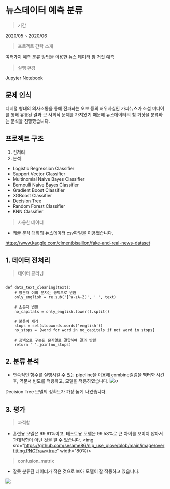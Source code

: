 # 뉴스데이터 예측 분류

> 기간

2020/05 ~ 2020/06

> 프로젝트 간략 소개

여러가지 예측 분류 방법을 이용한 뉴스 데이터 참 거짓 예측

> 실행 환경

Jupyter Notebook

## 문제 인식
디지털 형태의 의사소통을 통해 전파되는 오보 등의 허위사실인 가짜뉴스가 소셜 미디어를 통해 유통된 결과 큰 사회적 문제를 가져왔기 때문에
뉴스데이터의 참 거짓을 분류하는 분석을 진행했습니다.

## 프로젝트 구조
1. 전처리
2. 분석
- Logistic Regression Classifier
- Support Vector Classifier
- Multinomial Naive Bayes Classifier
- Bernoulli Naive Bayes Classifier
- Gradient Boost Classifier
- XGBoost Classifier
- Decision Tree
- Random Forest Classifier
- KNN Classifier

> 사용한 데이터
- 캐글 분석 대회의 뉴스데이터 csv파일을 이용했습니다.

https://www.kaggle.com/clmentbisaillon/fake-and-real-news-dataset

## 1. 데이터 전처리
> 데이터 클리닝
<pre><code>
def data_text_cleaning(text):
    # 영문자 이외 문자는 공백으로 변환
    only_english = re.sub('[^a-zA-Z]', ' ', text)
 
    # 소문자 변환
    no_capitals = only_english.lower().split()
 
    # 불용어 제거
    stops = set(stopwords.words('english'))
    no_stops = [word for word in no_capitals if not word in stops]
 
    # 공백으로 구분된 문자열로 결합하여 결과 반환
    return ' '.join(no_stops)
</code></pre>

## 2. 분류 분석
- 연속적인 함수를 실행시킬 수 있는 pipeline을 이용해 combine컬럼을 벡터화 시킨후, 역문서 빈도를 적용하고, 모델을 적용하였습니다.
<img src="https://github.com/sesame86/nlp_use_glove/blob/main/image/model_score.PNG?raw=true"/>ㅇ

Decision Tree 모델의 정확도가 가장 높게 나왔습니다.

## 3. 평가
> 과적합
- 훈련용 모델은 99.91%이고, 테스트용 모델은 99.58%로 큰 차이를 보이지 않아서 과대적합이 아닌 것을 알 수 있습니다.
<img src="https://github.com/sesame86/nlp_use_glove/blob/main/image/overfitting.PNG?raw=true" width="80%/>

>confusion_matrix
- 잘못 분류된 데이터가 적은 것으로 보아 모델이 잘 작동하고 있습니다.
<img src="https://github.com/sesame86/nlp_use_glove/blob/main/image/confusion_matrix.png?raw=true"/>
